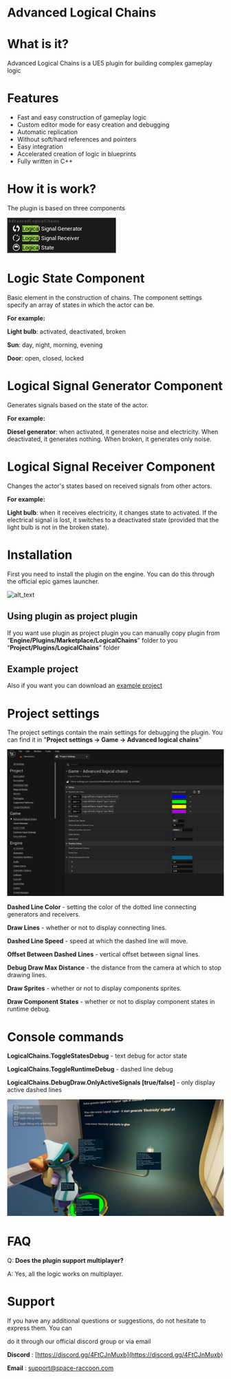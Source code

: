 # Advanced Logical Chains
# What is it?
Advanced Logical Chains is a UE5 plugin for building complex gameplay logic

# Features

* Fast and easy construction of gameplay logic
* Custom editor mode for easy creation and debugging
* Automatic replication
* Without soft/hard references and pointers
* Easy integration
* Accelerated creation of logic in blueprints
* Fully written in C++


# How it is work?

The plugin is based on three components

![alt_text](images/image_1.png "components")

# Logic State Component
Basic element in the construction of chains. The component settings specify an array of states in which the actor can be.

**For example:**

**Light bulb**: activated, deactivated, broken

**Sun**: day, night, morning, evening

**Door**: open, closed, locked

# Logical Signal Generator Component
Generates signals based on the state of the actor.

**For example:**

**Diesel generator**: when activated, it generates noise and electricity. When deactivated, it generates nothing. When broken, it generates only noise.

# Logical Signal Receiver Component
Changes the actor's states based on received signals from other actors.

**For example:**

**Light bulb**: when it receives electricity, it changes state to activated. If the electrical signal is lost, it switches to a deactivated state (provided that the light bulb is not in the broken state).


# Installation

First you need to install the plugin on the engine. You can do this through the official epic games launcher.

![alt_text](images/image_2.png "Installation")


## Using plugin as project plugin

If you want use plugin as project plugin you can manually copy plugin from “**Engine/Plugins/Marketplace/LogicalChains**” folder to you “**Project/Plugins/LogicalChains**” folder


## Example project

Also if you want you can download an [example project](https://github.com/SpaceRaccoonGameStudio/AdvancedLogicalChains)


# Project settings

The project settings contain the main settings for debugging the plugin. You can find it in "**Project settings -> Game -> Advanced logical chains**"

![alt_text](images/image_3.png "Project settings")

**Dashed Line Color** - setting the color of the dotted line connecting generators and receivers.

**Draw Lines** - whether or not to display connecting lines.

**Dashed Line Speed** - speed at which the dashed line will move.

**Offset Between Dashed Lines** - vertical offset between signal lines.

**Debug Draw Max Distance** - the distance from the camera at which to stop drawing lines.

**Draw Sprites** - whether or not to display components sprites.

**Draw Component States** - whether or not to display component states in runtime debug.

# Console commands

**LogicalChains.ToggleStatesDebug** - text debug for actor state

**LogicalChains.ToggleRuntimeDebug** - dashed line debug

**LogicalChains.DebugDraw.OnlyActiveSignals [true/false]** - only display active dashed lines

![alt_text](images/debug_states.png "debug states")

# FAQ

Q: **Does the plugin support multiplayer?** 

A: Yes, all the logic works on multiplayer.

# Support

If you have any additional questions or suggestions, do not hesitate to express them. You can

do it through our official discord group or via email

**Discord** : [https://discord.gg/4FtCJnMuxb](https://discord.gg/4FtCJnMuxb)

**Email** : [support@space-raccoon.com](mailto:support@space-raccoon.com)

